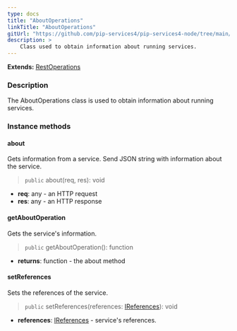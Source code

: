 ```yaml
---
type: docs
title: "AboutOperations"
linkTitle: "AboutOperations"
gitUrl: "https://github.com/pip-services4/pip-services4-node/tree/main/pip-services4-http-node"
description: >
    Class used to obtain information about running services.
---
```


**Extends:** [RestOperations](../rest_operations)

### Description

The AboutOperations class is used to obtain information about running services.

### Instance methods

#### about
Gets information from a service.
Send JSON string with information about the service.

> `public` about(req, res): void 
- **req**: any - an HTTP request
- **res**: any - an HTTP response


#### getAboutOperation
Gets the service's information.

> `public` getAboutOperation(): function

- **returns**: function - the about method


#### setReferences
Sets the references of the service.

> `public` setReferences(references: [IReferences](../../../commons/refer/ireferences)): void

- **references**: [IReferences](../../../commons/refer/ireferences) - service's references.
